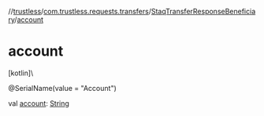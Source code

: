 //[trustless](../../../index.md)/[com.trustless.requests.transfers](../index.md)/[StaqTransferResponseBeneficiary](index.md)/[account](account.md)

# account

[kotlin]\

@SerialName(value = &quot;Account&quot;)

val [account](account.md): [String](https://kotlinlang.org/api/latest/jvm/stdlib/kotlin/-string/index.html)
